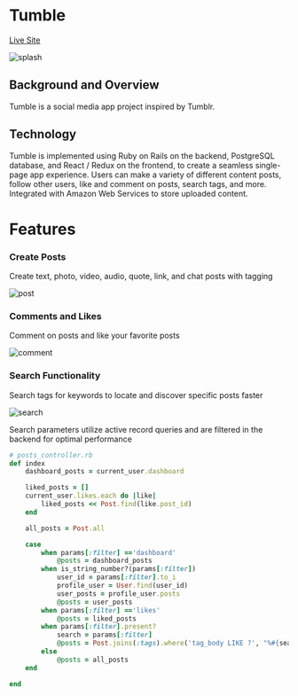 # Tumble

[Live Site](https://tumble.herokuapp.com/)

![splash](https://media.giphy.com/media/WQwksQLUI1GXI1yMOZ/giphy.gif)

## Background and Overview 

Tumble is a social media app project inspired by Tumblr.

## Technology

Tumble is implemented using Ruby on Rails on the backend, PostgreSQL database, and React / Redux on the frontend, to create a seamless single-page app experience. Users can make a variety of different content posts, follow other users, like and comment on posts, search tags, and more. Integrated with Amazon Web Services to store uploaded content.

# Features 

### Create Posts

Create text, photo, video, audio, quote, link, and chat posts with tagging

![post](https://media.giphy.com/media/h6Zz0nqNMXzHUpPvWa/giphy.gif)

### Comments and Likes 
Comment on posts and like your favorite posts

![comment](https://media.giphy.com/media/WOIMIYQgyJ2183TLid/giphy.gif)

### Search Functionality 

Search tags for keywords to locate and discover specific posts faster

![search](https://media.giphy.com/media/LT0EnK4Ox6SVx3Pd7D/giphy.gif)

Search parameters utilize active record queries and are filtered in the backend for optimal performance

```ruby
# posts_controller.rb
def index
    dashboard_posts = current_user.dashboard

    liked_posts = []
    current_user.likes.each do |like|
        liked_posts << Post.find(like.post_id)
    end

    all_posts = Post.all

    case 
        when params[:filter] =='dashboard'
            @posts = dashboard_posts
        when is_string_number?(params[:filter])
            user_id = params[:filter].to_i
            profile_user = User.find(user_id)
            user_posts = profile_user.posts
            @posts = user_posts
        when params[:filter] =='likes'
            @posts = liked_posts
        when params[:filter].present?
            search = params[:filter]
            @posts = Post.joins(:tags).where('tag_body LIKE ?', "%#{search}%")
        else
            @posts = all_posts
    end

end
```
